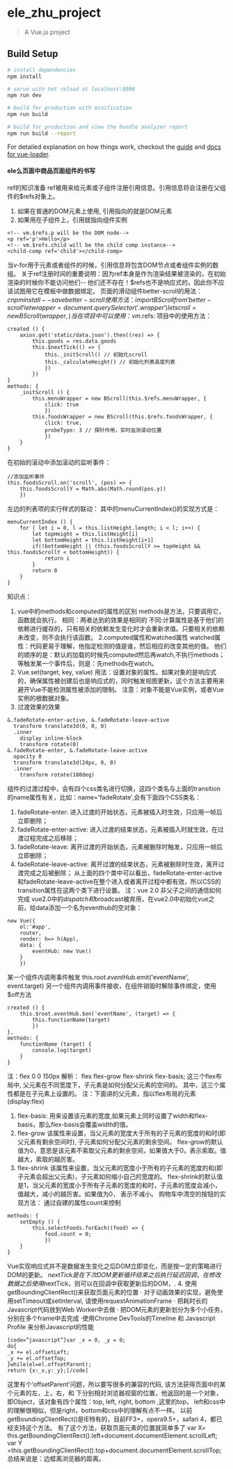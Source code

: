 # ele_zhu_project

> A Vue.js project

## Build Setup

``` bash
# install dependencies
npm install

# serve with hot reload at localhost:9090
npm run dev

# build for production with minification
npm run build

# build for production and view the bundle analyzer report
npm run build --report
```

For detailed explanation on how things work, checkout the [guide](http://vuejs-templates.github.io/webpack/) and [docs for vue-loader](http://vuejs.github.io/vue-loader).
#### ele么页面中商品页面组件的书写
ref的知识准备
ref被用来给元素或子组件注册引用信息。引用信息将会注册在父组件的$refs对象上。
1. 如果在普通的DOM元素上使用, 引用指向的就是DOM元素
2. 如果用在子组件上，引用就指向组件实例
```
<!-- vm.$refs.p will be the DOM node-->
<p ref='p'>Hello</p>
<!-- vm.$refs.child will be the child comp instance-->
<child-comp ref='child'></child-comp>
```
当v-for用于元素或者组件的时候，引用信息将包含DOM节点或者组件实例的数组。
关于ref注册时间的重要说明：因为ref本身是作为渲染结果被渲染的，在初始渲染的时候你不能访问他们--
他们还不存在！$refs也不是响应式的，因此你不应该试图用它在模板中做数据绑定。
页面的滑动组件better-scroll的用法：
$cnpm install --save better-scroll
使用方法：
import BScroll from 'better-scroll'
let wrapper = document.querySelector('.wrapper')
let scroll = new BScroll(wrapper, {})
当在项目中可以使用：vm.$refs:
项目中的使用方法：
```
created () {
	axios.get('static/data.json').then((res) => {
		this.goods = res.data.goods
		this.$nextTick(() => {
			this._initScroll() // 初始化scroll
			this._calculateHeight() // 初始化列表高度列表
			})
		})
}
methods: {
	_initScroll () {
		this.menuWrapper = new BScroll(this.$refs.menuWrapper, {
			click: true
			})
		this.foodsWrapper = new BScroll(this.$refs.foodsWrapper, {
			click: true,
			probeType: 3 // 探针作用，实时监测滚动位置
			})
	}
}
```
在初始的滚动中添加滚动的监听事件：
```
//添加监听事件
this.foodsScroll.on('scroll', (pos) => {
	this.foodsScrollY = Math.abs(Math.round(pos.y))
	})
```
左边的列表项的实行样式的联动：
其中的menuCurrentIndex()的实现方式是：
```
menuCurrentIndex () {
	for ( let i = 0, l = this.listHeight.length; i < l; i++) {
		let topHeight = this.listHeight[i]
		let bottomHeight = this.listHeight[i+1]
		if(!bottomHeight || (this.foodsScrollY >= topHeight && this.foodsScrollY < bottomHeight)) {
			return i
		}
		return 0
	}
}
```
知识点：
1. vue中的methods和computed的属性的区别
methods是方法，只要调用它，函数就会执行。
相同：两者达到的效果是相同的
不同:计算属性是基于他们的依赖进行缓存的，只有相关的依赖发生变化时才会重新求值。只要相关的依赖未改变，则不会执行该函数。
2.computed属性和watched属性
watched属性：代码更易于理解，他指定检测的值是谁，然后相应的改变其他的值。
他们的顺序的是：默认的加载的时候先computed然后再watch,不执行methods；等触发某一个事件后，则是：先methods在watch。
3. Vue.set(target, key, value)
用法：设置对象的属性。如果对象的是响应式的，确保属性被创建后也是响应式的，同时触发视图更新。这个方法主要用来避开Vue不能检测属性被添加的限制。
注意：对象不能是Vue实例，或者Vue实例的根数据对象。
4. 过渡效果的效果
```
&.fadeRotate-enter-active, &.fadeRotate-leave-active
  transform translate3d(0, 0, 0)
  .inner
    display inline-block
    transform rotate(0)
&.fadeRotate-enter, &.fadeRotate-leave-active
  opacity 0
  transform translate3d(24px, 0, 0)
  .inner
    transform rotate(180deg)
```
组件的过渡过程中，会有四个css类名进行切换，这四个类名与上面的transition的name属性有关，比如：name='fadeRotate',会有下面四个CSS类名：
1. fadeRotate-enter: 进入过渡的开始状态，元素被插入时生效，只应用一帧后立即删除；
2. fadeRotate-enter-active: 进入过渡的结束状态，元素被插入时就生效，在过渡过程完成之后移除；
3. fadeRotate-leave: 离开过渡的开始状态，元素被删除时触发，只应用一帧后立即删除；
4. fadeRotate-leave-active: 离开过渡的结束状态，元素被删除时生效，离开过渡完成之后被删除；
从上面的四个类中可以看出，fadeRotate-enter-active和fadeRotate-leave-active在整个进入或者离开过程中都有效，所以CSS的transition属性在这两个类下进行设置。
注：vue 2.0 非父子之间的通信如何完成
vue2.0中的$dispatch和$broadcast被弃用，在vue2.0中初始化vue之前，给data添加一个名为eventhub的空对象：
```
new Vue({
	el:'#app',
	router,
	render: h=> h(App),
	data: {
		eventHub: new Vue()
	}
	})
```
某一个组件内调用事件触发
this.$root.eventHub.$emit('eventName', event.target)
另一个组件内调用事件接收，在组件销毁时解除事件绑定，使用$off方法
```
created () {
	this.$root.eventHub.$on('eventName', (target) => {
		this.functionName(target)
		})
},
methods: {
	functionName (target) {
		console.log(target)
	}
}
```
注：flex 0 0 150px 解析：
flex flex-grow flex-shrink flex-basis; 这三个flex布局中, 父元素在不同宽度下，子元素是如何分配父元素的空间的。
其中，这三个属性都是在子元素上设置的。
注：下面讲的父元素，指以flex布局的元素(display:flex)
1. flex-basis:
用来设置该元素的宽度,如果元素上同时设置了width和flex-basis，那么flex-basis会覆盖width的值。
2. flex-grow
该属性来设置，当父元素的宽度大于所有的子元素的宽度的和时(即父元素有剩余空间时), 子元素如何分配父元素的剩余空间。
flex-grow的默认值为0，意思是该元素不索取父元素的剩余空间，如果值大于0，表示索取。值越大，索取的越厉害。
3. flex-shrink
该属性来设置，当父元素的宽度小于所有的子元素的宽度的和(即子元素会超出父元素)，子元素如何缩小自己的宽度的。
flex-shrink的默认值是1，当父元素的宽度小于所有子元素的宽度的和时，子元素的宽度会减小，值越大，减小的越厉害。如果值为0， 表示不减小。
购物车中清空的按钮的实现方法：
通过自建的属性count来控制
```
methods: {
	setEmpty () {
		this.selectFoods.forEach((food) => {
			food.count = 0;
			})
	}
}
```
Vue实现响应式并不是数据发生变化之后DOM立即变化，而是按一定的策略进行DOM的更新。
$nextTick是在下次DOM更新循环结束之后执行延迟回调，在修改数据之后使用$nextTick，则可以在回调中获取更新后的DOM，.
4. 使用getBoundingClientRect()来获取页面元素的位置
· 对于动画效果的实现，避免使用setTimeout或setInterval, 请使用requestAnimationFrame
· 把耗时长的Javascript代码放到Web Worker中去做
· 把DOM元素的更新划分为多个小任务，分别在多个frame中去完成
·使用Chrome DevTools的Timeline 和 Javascript Profile 来分析Javascript的性能
```
[code=”javascript”]var _x = 0, _y = 0;
do{
_x += el.offsetLeft;
_y += el.offsetTop;
}while(el=el.offsetParent);
return {x:_x,y:_y};[/code]
```
这里有个‘offsetParent’问题，所以要写很多的兼容的代码, 该方法获得页面中的某个元素的左，上，右，和 下分别相对浏览器视窗的位置，他返回的是一个对象，即Object，该对象有四个属性：top, left, right, bottom ,这里的top， left和css中的理解很相似，但是right，bottom和css中的理解有点不一样。
以前getBoundingClientRect()是IE特有的，目前FF3+，opera9.5+，safari 4，都已经支持这个方法。
有了这个方法，获取页面元素的位置就简单多了
var X= this.getBoundingClientRect().left+document.documentElement.scrollLeft;
var Y =this.getBoundingClientRect().top+document.documentElement.scrollTop;
总结来说是：边框离浏览器的距离。


